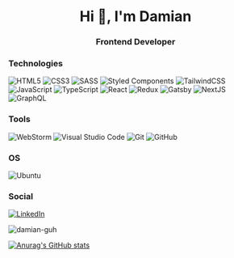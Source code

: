 <h1 align="center">Hi 👋, I'm Damian</h1>
<h3 align="center">Frontend Developer</h3>

<h3 align="left">Technologies</h3>
<div>
<img alt="HTML5" src="https://img.shields.io/badge/html5-%23E34F26.svg?style=for-the-badge&logo=html5&logoColor=white"/>
<img alt="CSS3" src="https://img.shields.io/badge/css3-%231572B6.svg?style=for-the-badge&logo=css3&logoColor=white"/>
<img alt="SASS" src="https://img.shields.io/badge/SASS-hotpink.svg?style=for-the-badge&logo=SASS&logoColor=white"/>
<img alt="Styled Components" src="https://img.shields.io/badge/styled--components-DB7093?style=for-the-badge&logo=styled-components&logoColor=white"/>
<img alt="TailwindCSS" src="https://img.shields.io/badge/tailwindcss-%2338B2AC.svg?style=for-the-badge&logo=tailwind-css&logoColor=white"/>
<img alt="JavaScript" src="https://img.shields.io/badge/javascript-%23323330.svg?style=for-the-badge&logo=javascript&logoColor=%23F7DF1E"/>
<img alt="TypeScript" src="https://img.shields.io/badge/typescript-%23007ACC.svg?style=for-the-badge&logo=typescript&logoColor=white"/>
<img alt="React" src="https://img.shields.io/badge/react-%2320232a.svg?style=for-the-badge&logo=react&logoColor=%2361DAFB"/>
<img alt="Redux" src="https://img.shields.io/badge/redux-%23593d88.svg?style=for-the-badge&logo=redux&logoColor=white"/>
<img alt="Gatsby" src="https://img.shields.io/badge/Gatsby-%23663399.svg?style=for-the-badge&logo=gatsby&logoColor=white">
<img alt="NextJS" src="https://img.shields.io/badge/Next-black?style=for-the-badge&logo=next.js&logoColor=white">
<img alt="GraphQL" src="https://img.shields.io/badge/-GraphQL-E10098?style=for-the-badge&logo=graphql"/>
</div>

<h3 align="left">Tools</h3>

<div>
<img alt="WebStorm" src="https://img.shields.io/badge/webstorm-143?style=for-the-badge&logo=webstorm&logoColor=white&color=black"/>
<img alt="Visual Studio Code" src="https://img.shields.io/badge/VisualStudioCode-0078d7.svg?style=for-the-badge&logo=visual-studio-code&logoColor=white"/>
<img alt="Git" src="https://img.shields.io/badge/git-%23F05033.svg?style=for-the-badge&logo=git&logoColor=white"/>
<img alt="GitHub" src="https://img.shields.io/badge/github-%23121011.svg?style=for-the-badge&logo=github&logoColor=white"/>
</div>

<h3 align="left">OS</h3>
<img alt="Ubuntu" src="https://img.shields.io/badge/Ubuntu-E95420?style=for-the-badge&logo=ubuntu&logoColor=white" />

<h3 align="left">Social</h3>

 
 [![LinkedIn](https://img.shields.io/badge/linkedin-%230077B5.svg?style=for-the-badge&logo=linkedin&logoColor=white)](https://www.linkedin.com/in/damian-g%C5%82uch/)

<p><img align="center" src="https://github-readme-stats.vercel.app/api/top-langs?username=damian-guh&show_icons=true&locale=en&layout=compact&count_private=true&theme=dark" alt="damian-guh" /></p>

[![Anurag's GitHub stats](https://github-readme-stats.vercel.app/api?username=damian-guh&show_icons=true&locale=en&layout=compact&count_private=true&theme=dark)](https://github.com/anuraghazra/github-readme-stats)






